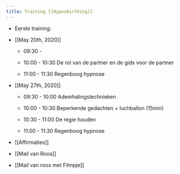 ```yaml
---
title: Training [[Hypnobirthing]]
---
```


- Eerste training:

- [[May 20th, 2020]]
	 - 09:30 - 

	 - 10:00 - 10:30 De rol van de partner en de gids voor de partner

	 - 11:00 - 11:30 Regenboog hypnose

- [[May 27th, 2020]]
	 - 09:30 - 10:00 Ademhalingstechnieken

	 - 10:00 - 10:30 Beperkende gedachten + luchballon (15min)

	 - 10:30 - 11:00 De regie houden

	 - 11:00 - 11:30 Regenboog hypnose

- [[Affirmaties]]

- [[Mail van Roos]]

- [[Mail van roos met Filmpje]]
